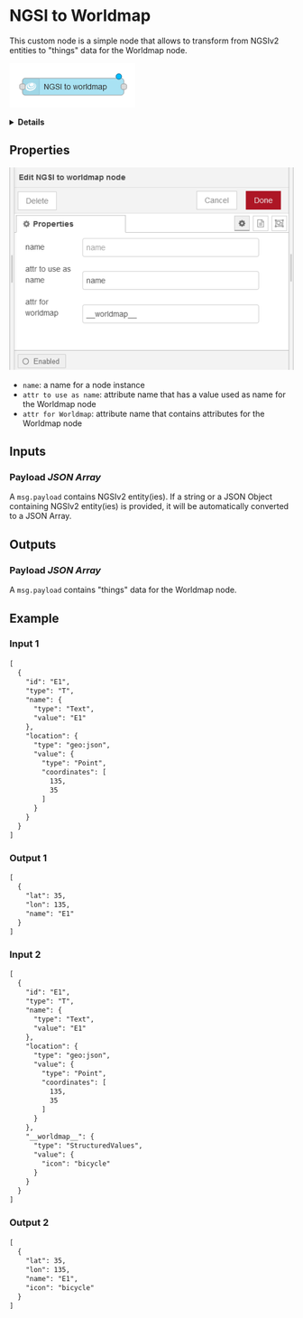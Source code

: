 # NGSI to Worldmap

This custom node is a simple node that allows to transform from NGSIv2 entities to "things" data for the Worldmap node.

![](https://raw.githubusercontent.com/lets-fiware/node-red-contrib-letsfiware-NGSI/gh-pages/images/to-worldmap-01.png)

<details>
<summary><strong>Details</strong></summary>

-   [Properties](#properties)
-   [Inputs](#inputs)
-   [Outputs](#outputs)
-   [Example](#example)

</details>

## Properties

![](https://raw.githubusercontent.com/lets-fiware/node-red-contrib-letsfiware-NGSI/gh-pages/images/to-worldmap-02.png)

- `name`: a name for a node instance
- `attr to use as name`: attribute name that has a value used as name for the Worldmap node
- `attr for Worldmap`: attribute name that contains attributes for the Worldmap node

## Inputs

### Payload  *JSON Array*

A `msg.payload` contains NGSIv2 entity(ies).
If a string or a JSON Object containing NGSIv2 entity(ies) is provided, it will be automatically converted to a JSON Array.

## Outputs

### Payload *JSON Array*

A `msg.payload` contains "things" data for the Worldmap node.

## Example

### Input 1

```
[
  {
    "id": "E1",
    "type": "T",
    "name": {
      "type": "Text",
      "value": "E1"
    },
    "location": {
      "type": "geo:json",
      "value": {
        "type": "Point",
        "coordinates": [
          135,
          35
        ]
      }
    }
  }
]
```

### Output 1

```
[
  {
    "lat": 35,
    "lon": 135,
    "name": "E1"
  }
]
```

### Input 2

```
[
  {
    "id": "E1",
    "type": "T",
    "name": {
      "type": "Text",
      "value": "E1"
    },
    "location": {
      "type": "geo:json",
      "value": {
        "type": "Point",
        "coordinates": [
          135,
          35
        ]
      }
    },
    "__worldmap__": {
      "type": "StructuredValues",
      "value": {
        "icon": "bicycle"
      }
    }
  }
]
```

### Output 2

```
[
  {
    "lat": 35,
    "lon": 135,
    "name": "E1",
    "icon": "bicycle"
  }
]
```
